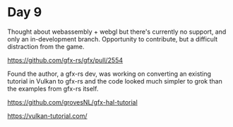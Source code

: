 # Day 9

Thought about webassembly + webgl but there's currently no support, and only an
in-development branch. Opportunity to contribute, but a difficult distraction
from the game.

https://github.com/gfx-rs/gfx/pull/2554


Found the author, a gfx-rs dev, was working on converting an existing tutorial in Vulkan to
gfx-rs and the code looked much simpler to grok than the examples from gfx-rs itself.

https://github.com/grovesNL/gfx-hal-tutorial

https://vulkan-tutorial.com/

